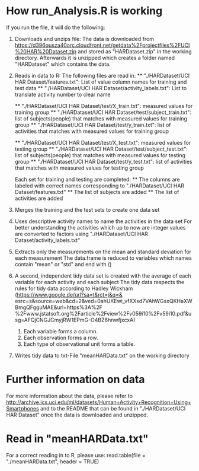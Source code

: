 # How run_Analysis.R is working

If you run the file, it will do the following:

1.	Downloads and unzips file:
   	The data is downloaded from https://d396qusza40orc.cloudfront.net/getdata%2Fprojectfiles%2FUCI%20HAR%20Dataset.zip and 		stored as "HARDataset.zip" in the working directory.
	Afterwards it is unzipped which creates a folder named "HARDataset" which contains the data.

2. 	Reads in data to R:
	The following files are read in:
	** "./HARDataset/UCI HAR Dataset/features.txt": List of value column names for training and test data
	** "./HARDataset/UCI HAR Dataset/activity_labels.txt": List to translate activity number to clear name
	
	** "./HARDataset/UCI HAR Dataset/test/X_train.txt": measured values for training group
	** "./HARDataset/UCI HAR Dataset/test/subject_train.txt": list of subjects(people) that matches with measured values for 		training group
	** "./HARDataset/UCI HAR Dataset/test/y_train.txt": list of activities that matches with measured values for training 			group
	
	** "./HARDataset/UCI HAR Dataset/test/X_test.txt": measured values for testing group
	** "./HARDataset/UCI HAR Dataset/test/subject_test.txt": list of subjects(people) that matches with measured values for 		testing group
	** "./HARDataset/UCI HAR Dataset/test/y_test.txt": list of activities that matches with measured values for testing 			group
	
	Each set for training and testing are completed:
	** The columns are labeled with correct names corresponding to "./HARDataset/UCI HAR Dataset/features.txt"
	** The list of subjects are added
	** The list of activities are added
	
3. 	Merges the training and the test sets to create one data set

4.	Uses descriptive activity names to name the activities in the data set
	For better understanding the activities which up to now are integer values are converted to factors using 			"./HARDataset/UCI HAR Dataset/activity_labels.txt"

5. 	Extracts only the measurements on the mean and standard deviation for each measurement
	The data.frame is reduced to variables which names contain "mean" or "std" and end with ()
	
6. 	A second, independent tidy data set is created with the average of each variable for each activity and each subject
	The tidy data respects the rules for tidy data according to Hadley Wickham (https://www.google.de/url?sa=t&rct=j&q=&		esrc=s&source=web&cd=2&ved=0ahUKEwi_vfXXxd7VAhWGsxQKHaXWBmgQFgguMAE&url=https%3A%2F						%2Fwww.jstatsoft.org%2Farticle%2Fview%2Fv059i10%2Fv59i10.pdf&usg=AFQjCNGJCmyjRW1EPmG-O4BZ6hnwfjxcxA)
	1. Each variable forms a column.
	2. Each observation forms a row.
	3. Each type of observational unit forms a table.
	
7. 	Writes tidy data to txt-File "meanHARData.txt" on the working directory

# Further information on data
For more information about the data, please refer to http://archive.ics.uci.edu/ml/datasets/Human+Activity+Recognition+Using+Smartphones
and to the README that can be found in "./HARDataset/UCI HAR Dataset" once the data is downloaded and unzipped.

# Read in "meanHARData.txt"
For a correct reading in to R, please use: read.table(file = "./meanHARData.txt", header = TRUE)
